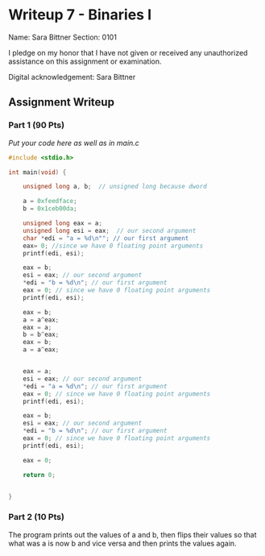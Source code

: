 # Writeup 7 - Binaries I

Name: Sara Bittner
Section: 0101

I pledge on my honor that I have not given or received any unauthorized
assistance on this assignment or examination.

Digital acknowledgement: Sara Bittner


## Assignment Writeup

### Part 1 (90 Pts)

*Put your code here as well as in main.c*
```c
#include <stdio.h>

int main(void) {

    unsigned long a, b;  // unsigned long because dword

    a = 0xfeedface;
    b = 0x1ceb00da;

    unsigned long eax = a;
    unsigned long esi = eax;  // our second argument
    char *edi = "a = %d\n""; // our first argument
    eax= 0; //since we have 0 floating point arguments
    printf(edi, esi);

    eax = b;
    esi = eax; // our second argument
    *edi = "b = %d\n"; // our first argument
    eax = 0; // since we have 0 floating point arguments
    printf(edi, esi);

    eax = b;
    a = a^eax;
    eax = a;
    b = b^eax;
    eax = b;
    a = a^eax;


    eax = a;
    esi = eax; // our second argument
    *edi = "a = %d\n"; // our first argument
    eax = 0; // since we have 0 floating point arguments
    printf(edi, esi);

    eax = b;
    esi = eax; // our second argument
    *edi = "b = %d\n"; // our first argument
    eax = 0; // since we have 0 floating point arguments
    printf(edi, esi);

    eax = 0;

    return 0;


}
```

### Part 2 (10 Pts)

The program prints out the values of a and b, then flips their values so that what was a is now b and vice versa and then prints the values again.
